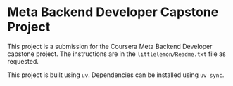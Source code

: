 # Meta Backend Developer Capstone Project

This project is a submission for the Coursera Meta Backend Developer capstone project.
The instructions are in the `littlelemon/Readme.txt` file as requested.

This project is built using `uv`. Dependencies can be installed using `uv sync`.